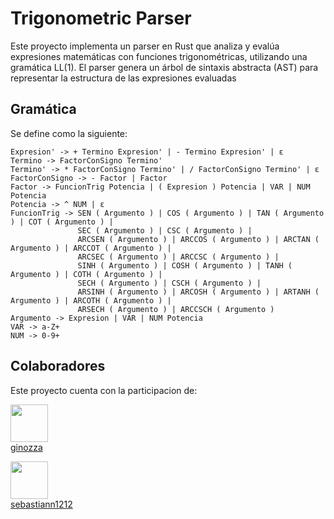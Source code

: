 # Trigonometric Parser
Este proyecto implementa un parser en Rust que analiza y evalúa expresiones matemáticas con funciones trigonométricas, utilizando una gramática LL(1). El parser genera un árbol de sintaxis abstracta (AST) para representar la estructura de las expresiones evaluadas

## Gramática
Se define como la siguiente:

```Expresion -> Termino Expresion'
Expresion' -> + Termino Expresion' | - Termino Expresion' | ε
Termino -> FactorConSigno Termino'
Termino' -> * FactorConSigno Termino' | / FactorConSigno Termino' | ε
FactorConSigno -> - Factor | Factor
Factor -> FuncionTrig Potencia | ( Expresion ) Potencia | VAR | NUM Potencia
Potencia -> ^ NUM | ε
FuncionTrig -> SEN ( Argumento ) | COS ( Argumento ) | TAN ( Argumento ) | COT ( Argumento ) |
               SEC ( Argumento ) | CSC ( Argumento ) |
               ARCSEN ( Argumento ) | ARCCOS ( Argumento ) | ARCTAN ( Argumento ) | ARCCOT ( Argumento ) |
               ARCSEC ( Argumento ) | ARCCSC ( Argumento ) |
               SINH ( Argumento ) | COSH ( Argumento ) | TANH ( Argumento ) | COTH ( Argumento ) |
               SECH ( Argumento ) | CSCH ( Argumento ) |
               ARSINH ( Argumento ) | ARCOSH ( Argumento ) | ARTANH ( Argumento ) | ARCOTH ( Argumento ) |
               ARSECH ( Argumento ) | ARCCSCH ( Argumento )
Argumento -> Expresion | VAR | NUM Potencia
VAR -> a-Z+
NUM -> 0-9+
```

## Colaboradores
Este proyecto cuenta con la participacion de:

[<img src="https://github.com/ginozza.png" width="60px;" /><br /><sub><a href="https://github.com/ginozza">ginozza</a></sub>](https://github.com/ginozza)

[<img src="https://github.com/sebastiann1212.png" width="60px;" /><br /><sub><a href="https://github.com/sebastiann1212">sebastiann1212</a></sub>](https://github.com/sebastiann1212)